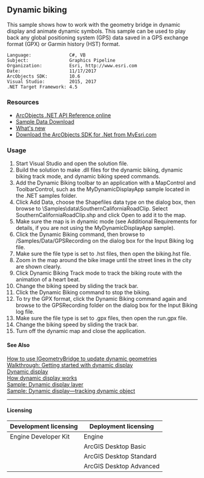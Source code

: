 ## Dynamic biking

  <div xmlns="http://www.w3.org/1999/xhtml">This sample shows how to work with the geometry bridge in dynamic display and animate dynamic symbols. This sample can be used to play back any global positioning system (GPS) data saved in a GPS exchange format (GPX) or Garmin history (HST) format. </div>  


<!-- TODO: Fill this section below with metadata about this sample-->
```
Language:              C#, VB
Subject:               Graphics Pipeline
Organization:          Esri, http://www.esri.com
Date:                  11/17/2017
ArcObjects SDK:        10.6
Visual Studio:         2015, 2017
.NET Target Framework: 4.5
```

### Resources

* [ArcObjects .NET API Reference online](http://desktop.arcgis.com/en/arcobjects/latest/net/webframe.htm)  
* [Sample Data Download](../../releases)  
* [What's new](http://desktop.arcgis.com/en/arcobjects/latest/net/webframe.htm#05247c04-bfd9-4e36-ae09-bc6e833c3b14.htm)  
* [Download the ArcObjects SDK for .Net from MyEsri.com](https://my.esri.com/)  

### Usage
1. Start Visual Studio and open the solution file.  
1. Build the solution to make .dll files for the dynamic biking, dynamic biking track mode, and dynamic biking speed commands.   
1. Add the Dynamic Biking toolbar to an application with a MapControl and ToolbarControl, such as the MyDynamicDisplayApp sample located in the .NET samples folder.  
1. Click Add Data, choose the Shapefiles data type on the dialog box, then browse to <your ArcGIS developer kit install location >\Samples\data\SouthernCaliforniaRoadClip. Select SouthernCaliforniaRoadClip.shp and click Open to add it to the map.  
1. Make sure the map is in dynamic mode (see Additional Requirements for details, if you are not using the MyDynamicDisplayApp sample).  
1. Click the Dynamic Biking command, then browse to <your ArcGIS developer kit install location>/Samples/Data/GPSRecording on the dialog box for the Input Biking log file.  
1. Make sure the file type is set to .hst files, then open the biking.hst file.  
1. Zoom in the map around the bike image until the street lines in the city are shown clearly.  
1. Click Dynamic Biking Track mode to track the biking route with the animation of a heart beat.  
1. Change the biking speed by sliding the track bar.  
1. Click the Dynamic Biking command to stop the biking.   
1. To try the GPX format, click the Dynamic Biking command again and browse to the GPSRecording folder on the dialog box for the Input Biking log file.  
1. Make sure the file type is set to .gpx files, then open the run.gpx file.  
1. Change the biking speed by sliding the track bar.  
1. Turn off the dynamic map and close the application.  







#### See Also  
[How to use IGeometryBridge to update dynamic geometries](http://desktop.arcgis.com/search/?q=How%20to%20use%20IGeometryBridge%20to%20update%20dynamic%20geometries&p=0&language=en&product=arcobjects-sdk-dotnet&version=&n=15&collection=help)  
[Walkthrough: Getting started with dynamic display](http://desktop.arcgis.com/search/?q=Walkthrough%3A%20Getting%20started%20with%20dynamic%20display&p=0&language=en&product=arcobjects-sdk-dotnet&version=&n=15&collection=help)  
[Dynamic display](http://desktop.arcgis.com/search/?q=Dynamic%20display&p=0&language=en&product=arcobjects-sdk-dotnet&version=&n=15&collection=help)  
[How dynamic display works](http://desktop.arcgis.com/search/?q=How%20dynamic%20display%20works&p=0&language=en&product=arcobjects-sdk-dotnet&version=&n=15&collection=help)  
[Sample: Dynamic display layer](../../../Net/GraphicsPipeline/MyDynamicLayer)  
[Sample: Dynamic display—tracking dynamic object](../../../Net/GraphicsPipeline/DynamicObjectTracking)  


---------------------------------

#### Licensing  
| Development licensing | Deployment licensing | 
| ------------- | ------------- | 
| Engine Developer Kit | Engine |  
|  | ArcGIS Desktop Basic |  
|  | ArcGIS Desktop Standard |  
|  | ArcGIS Desktop Advanced |  



